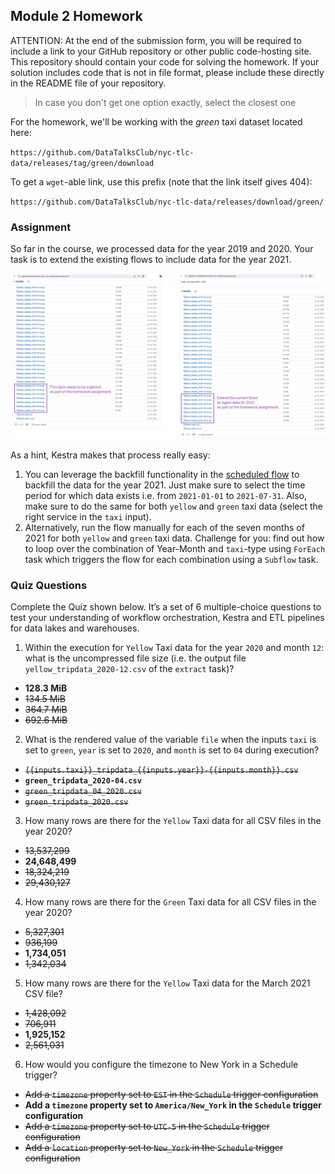 ## Module 2 Homework

ATTENTION: At the end of the submission form, you will be required to include a link to your GitHub repository or other public code-hosting site. This repository should contain your code for solving the homework. If your solution includes code that is not in file format, please include these directly in the README file of your repository.

> In case you don't get one option exactly, select the closest one 

For the homework, we'll be working with the _green_ taxi dataset located here:

`https://github.com/DataTalksClub/nyc-tlc-data/releases/tag/green/download`

To get a `wget`-able link, use this prefix (note that the link itself gives 404):

`https://github.com/DataTalksClub/nyc-tlc-data/releases/download/green/`

### Assignment

So far in the course, we processed data for the year 2019 and 2020. Your task is to extend the existing flows to include data for the year 2021.

![homework datasets](https://github.com/DataTalksClub/data-engineering-zoomcamp/raw/main/02-workflow-orchestration/images/homework.png)

As a hint, Kestra makes that process really easy:
1. You can leverage the backfill functionality in the [scheduled flow](../../../02-workflow-orchestration/flows/06_gcp_taxi_scheduled.yaml) to backfill the data for the year 2021. Just make sure to select the time period for which data exists i.e. from `2021-01-01` to `2021-07-31`. Also, make sure to do the same for both `yellow` and `green` taxi data (select the right service in the `taxi` input).
2. Alternatively, run the flow manually for each of the seven months of 2021 for both `yellow` and `green` taxi data. Challenge for you: find out how to loop over the combination of Year-Month and `taxi`-type using `ForEach` task which triggers the flow for each combination using a `Subflow` task.

### Quiz Questions

Complete the Quiz shown below. It’s a set of 6 multiple-choice questions to test your understanding of workflow orchestration, Kestra and ETL pipelines for data lakes and warehouses.

1) Within the execution for `Yellow` Taxi data for the year `2020` and month `12`: what is the uncompressed file size (i.e. the output file `yellow_tripdata_2020-12.csv` of the `extract` task)?
- **128.3 MiB**
- ~~134.5 MiB~~
- ~~364.7 MiB~~
- ~~692.6 MiB~~

2) What is the rendered value of the variable `file` when the inputs `taxi` is set to `green`, `year` is set to `2020`, and `month` is set to `04` during execution?
- ~~`{{inputs.taxi}}_tripdata_{{inputs.year}}-{{inputs.month}}.csv`~~
- **`green_tripdata_2020-04.csv`**
- ~~`green_tripdata_04_2020.csv`~~
- ~~`green_tripdata_2020.csv`~~

3) How many rows are there for the `Yellow` Taxi data for all CSV files in the year 2020?
- ~~13,537,299~~
- **24,648,499**
- ~~18,324,219~~
- ~~29,430,127~~

4) How many rows are there for the `Green` Taxi data for all CSV files in the year 2020?
- ~~5,327,301~~
- ~~936,199~~
- **1,734,051**
- ~~1,342,034~~

5) How many rows are there for the `Yellow` Taxi data for the March 2021 CSV file?
- ~~1,428,092~~
- ~~706,911~~
- **1,925,152**
- ~~2,561,031~~

6) How would you configure the timezone to New York in a Schedule trigger?
- ~~Add a `timezone` property set to `EST` in the `Schedule` trigger configuration~~
- **Add a `timezone` property set to `America/New_York` in the `Schedule` trigger configuration**
- ~~Add a `timezone` property set to `UTC-5` in the `Schedule` trigger configuration~~
- ~~Add a `location` property set to `New_York` in the `Schedule` trigger configuration~~

